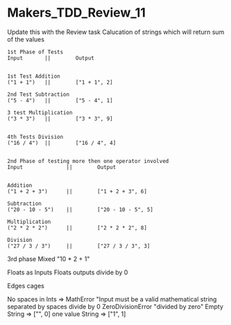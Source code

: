 # Makers_TDD_Review_11

Update this with the Review task
Calucation of strings which will return sum of the values 
```
1st Phase of Tests
Input       ||        Output 


1st Test Addition 
("1 + 1")   ||        ["1 + 1", 2]

2nd Test Subtraction 
("5 - 4")   ||        ["5 - 4", 1]

3 test Multiplication 
("3 * 3")   ||        ["3 * 3", 9]


4th Tests Division
("16 / 4")  ||        ["16 / 4", 4]
```

```

2nd Phase of testing more then one operator involved
Input              ||        Output 


Addition 
("1 + 2 + 3")      ||        ["1 + 2 + 3", 6]

Subtraction 
("20 - 10 - 5")    ||        ["20 - 10 - 5", 5]

Multiplication 
("2 * 2 * 2")      ||        ["2 * 2 * 2", 8]

Division
("27 / 3 / 3")     ||        ["27 / 3 / 3", 3]

```


3rd phase Mixed 
"10 * 2 + 1"

Floats as Inputs
Floats outputs 
divide by 0 


Edges cages 

No spaces in Ints => MathError "Input must be a valid mathematical string separated by spaces
divide by 0 ZeroDivisionError "divided by zero"
Empty String =>      ["", 0]
one value String =>  ["1", 1]